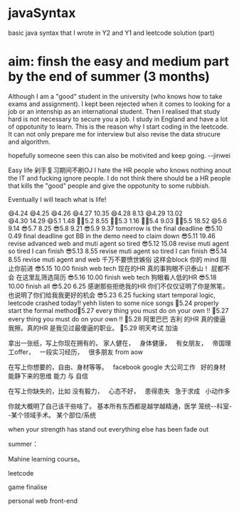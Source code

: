 # javaSyntax
basic java syntax that I wrote in Y2 and Y1 and leetcode solution (part)


# aim: finsh the easy and medium part by the end of summer (3 months)

Although I am a "good" student in the university (who knows how to take exams and assignment). I kept been rejected when it comes to looking for a job or an intenship as an international student. Then I realised that study hard is not necessary to secure you a job. I study in England and have a lot of oppotunity to learn. This is the reason why I start coding in the leetcode. It can not only prepare me for interview but also revise the data strucure and algorithm. 

hopefully someone seen this can also be motivited and keep going.
--jinwei

Easy life 剁手复习期间不刷OJ I hate the HR people who knows nothing anout the IT and fucking ignore people. I do not think there should be a HR people that kills the "good" people and give the oppotunity to some rubbish.

Eventually I will teach what is life! 

😄4.24 
😄4.25
😄4.26
😄4.27 10.35
😄4.28 8.13
😄4.29 13.02  
😄4.30 14.29
😄5.1 1.48
💪🏼5.2 8.55
💪🏼5.3 1.16
💪🏼5.4 9.03
💪🏼5.5 18.52
😄5.6 9.14
😎5.7 8.25
😎5.8 9.21
😎5.9 9.37 tomorrow is the final deadline 
😎5.10 0.49 final deadline got BB in the demo need to claim down 
😎5.11 19.46 revise advanced web and muti agent so tired
😎5.12 15.08 revise muti agent so tired I can finish
😎5.13 8.55 revise muti agent so tired I can finish
😎5.14 8.55 revise muti agent and web 千万不要愤世嫉俗 这样会block 你的 mind 阻止你前进
😎5.15 10.00 finish web tech 现在的HR 真的事狗眼不识泰山！ 屁都不会 在这里乱筛选简历
😎5.16 10.00 finish web tech 狗眼看人低的HR
😎5.18 10.00 finish all
😎5.20 6.25 感谢那些拒绝我的HR 你们不仅仅证明了你是煞笔，也说明了你们给我我更好的机会
😎5.23 6.25 fucking start temporal logic, leetcode crashed today!! yehh listen to some nice songs 
🐶5.24 properly start the formal method🐶5.27 every thing you must do on your own !!
🐶5.27 every thing you must do on your own !!
🐶5.28 阿里巴巴 吉利 的HR 真的傻逼 我擦。真的HR 是我见过最傻逼的职业。
🐶5.29 明天考试 加油


拿出一张纸，写上你现在拥有的，
   家人健在，
   身体健康，
   有女朋友，
   帝国理工offer，
   一段实习经历，
   很多朋友 from aow

在写上你想要的，自由、身材等等。
   facebook google 大公司工作
   好的身材
   能静下来的思维
   能力 与 自信

在写上你缺失的，比如
   没有毅力，
   心态不好，
   患得患失
   急于求成
   小动作多

你就大概明了自己该干些啥了。
基本所有东西都是越学越精通，医学 笼统--科室--某个领域手术。 某个部位/系统

when your strength has stand out everything else has been fade out

summer： 

Mahine learning course。

leetcode

game finalise

personal web front-end


